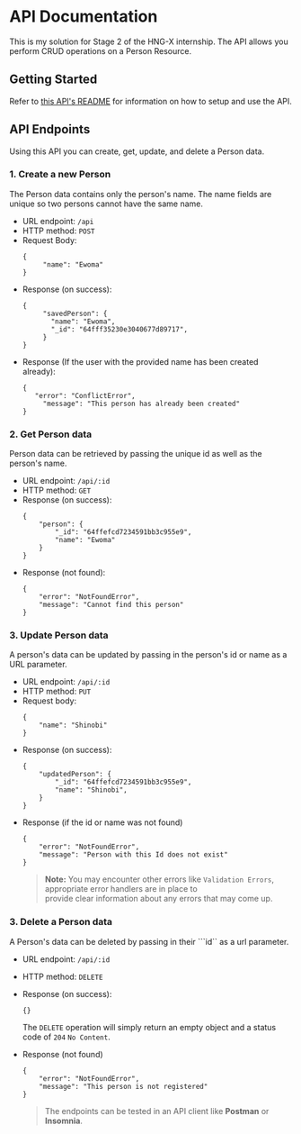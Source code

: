 # API Documentation
This is my solution for Stage 2 of the HNG-X internship. The API allows you perform CRUD operations on a Person Resource.
## Getting Started
Refer to [this API's README](https://github.com/ewomatc/hng-stage-2/blob/main/README.md) for information on how to setup and use the API.
## API Endpoints
Using this API you can create, get, update, and delete a Person data. 
### 1. Create a new Person
The Person data contains only the person's name. The name fields are unique so two persons cannot have the same name.
   
   - URL endpoint: ```/api```
   - HTTP method: ```POST```
   - Request Body:
     ```
     {
	      "name": "Ewoma"
     }
     ```
   - Response (on success):
     ```
     {
	      "savedPerson": {
		    "name": "Ewoma",
		    "_id": "64fff35230e3040677d89717",
	      }
     }
     ```
   - Response (If the user with the provided name has been created already):
     ```
     {
        "error": "ConflictError",
	      "message": "This person has already been created"
     }
     ```
### 2. Get Person data
Person data can be retrieved by passing the unique id as well as the person's name.
- URL endpoint: ```/api/:id```
- HTTP method: ```GET```
- Response (on success):
  ```
  {
	  "person": {
		  "_id": "64ffefcd7234591bb3c955e9",
		  "name": "Ewoma"
	  }
  }
  ```
- Response (not found):
  ```
  {
	  "error": "NotFoundError",
	  "message": "Cannot find this person"
  }
  ```
### 3. Update Person data
A person's data can be updated by passing in the person's id or name as a URL parameter.
- URL endpoint: ```/api/:id```
- HTTP method: ```PUT```
- Request body:
  ```
  {
	  "name": "Shinobi"
  }
  ```
- Response (on success):
  ```
  {
	  "updatedPerson": {
		  "_id": "64ffefcd7234591bb3c955e9",
		  "name": "Shinobi",
	  }
  }
  ```
- Response (if the id or name was not found)
  ```
  {
	  "error": "NotFoundError",
	  "message": "Person with this Id does not exist"
  }
  ```
  > **Note:** You may encounter other errors like ```Validation Errors```, appropriate error handlers are in place to     
    provide clear information about any errors that may come up.

### 3. Delete a Person data
A Person's data can be deleted by passing in their ```id`` as a url parameter.

- URL endpoint: ```/api/:id```
- HTTP method: ```DELETE```
- Response (on success):
  ```
  {}
  ```
  The ```DELETE``` operation will simply return an empty object and a status code of ```204``` ```No Content```.
- Response (not found)
  ```
  {
	  "error": "NotFoundError",
	  "message": "This person is not registered"
  }
  ```

  > The endpoints can be tested in an API client like **Postman** or **Insomnia**.
